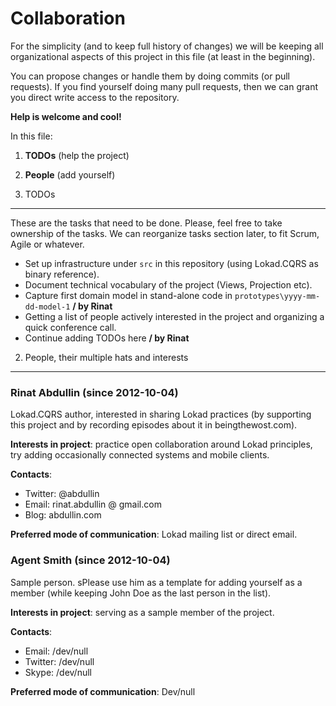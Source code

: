 Collaboration
=============

For the simplicity (and to keep full history of changes) we will be keeping all organizational aspects of this project in this file (at least in the beginning).

You can propose changes or handle them by doing commits (or pull requests). If you find yourself doing many pull requests, then we can grant you direct write access to the repository.

**Help is welcome and cool!**

In this file:

1. **TODOs** (help the project)
2. **People** (add yourself)


1. TODOs
----

These are the tasks that need to be done. Please, feel free to take ownership of the tasks. We can reorganize tasks section later, to fit Scrum, Agile or whatever.

* Set up infrastructure under `src` in this repository (using Lokad.CQRS as binary reference).
* Document technical vocabulary of the project (Views, Projection etc).
* Capture first domain model in stand-alone code in `prototypes\yyyy-mm-dd-model-1` **/ by Rinat**
* Getting a list of people actively interested in the project and organizing a quick conference call.
* Continue adding TODOs here **/ by Rinat**





2. People, their multiple hats and interests
----------------------------------------

### Rinat Abdullin (since 2012-10-04)

Lokad.CQRS author, interested in sharing Lokad practices (by supporting this project and by recording episodes about it in beingthewost.com). 

**Interests in project**: practice open collaboration around Lokad principles, try adding occasionally connected systems and mobile clients.

**Contacts**:

* Twitter: @abdullin
* Email: rinat.abdullin @ gmail.com
* Blog: abdullin.com


**Preferred mode of communication**: Lokad mailing list or direct email.



### Agent Smith (since 2012-10-04)

Sample person. sPlease use him as a template for adding yourself as a member (while keeping John Doe as the last person in the list).

**Interests in project**: serving as a sample member of the project.

**Contacts**:

* Email: /dev/null
* Twitter: /dev/null
* Skype: /dev/null

**Preferred mode of communication**: Dev/null